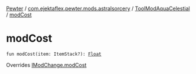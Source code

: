 [Pewter](../../index.md) / [com.ejektaflex.pewter.mods.astralsorcery](../index.md) / [ToolModAquaCelestial](index.md) / [modCost](./mod-cost.md)

# modCost

`fun modCost(item: ItemStack?): `[`Float`](https://kotlinlang.org/api/latest/jvm/stdlib/kotlin/-float/index.html)

Overrides [IModChange.modCost](../../com.ejektaflex.pewter.shared.methods/-i-mod-change/mod-cost.md)

